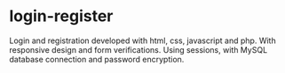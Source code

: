 # login-register
Login and registration developed with html, css, javascript and php. With responsive design and form verifications. Using sessions, with MySQL database connection and password encryption.
